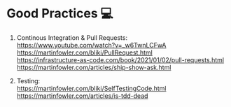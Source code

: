 # Good Practices 💻
1. Continous Integration & Pull Requests:
</br>https://www.youtube.com/watch?v=_w6TwnLCFwA
</br>https://martinfowler.com/bliki/PullRequest.html
</br>https://infrastructure-as-code.com/book/2021/01/02/pull-requests.html
</br>https://martinfowler.com/articles/ship-show-ask.html

2. Testing:
</br>https://martinfowler.com/bliki/SelfTestingCode.html
</br>https://martinfowler.com/articles/is-tdd-dead
